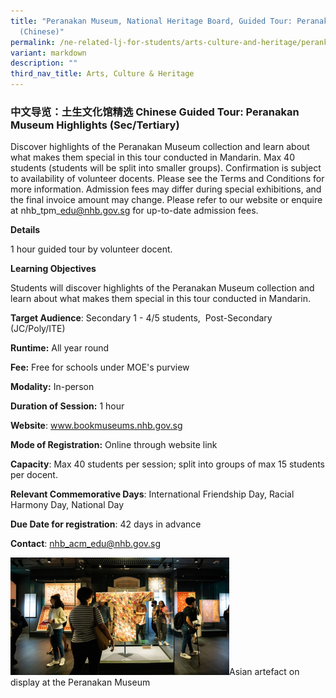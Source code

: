 ```yaml
---
title: "Peranakan Museum, National Heritage Board, Guided Tour: Peranakan Museum
  (Chinese)"
permalink: /ne-related-lj-for-students/arts-culture-and-heritage/perankan-museum-chinese/
variant: markdown
description: ""
third_nav_title: Arts, Culture & Heritage
---
```

### 中文导览：土生文化馆精选 Chinese Guided Tour: Peranakan Museum Highlights (Sec/Tertiary)

Discover highlights of the Peranakan Museum collection and learn about what makes them special in this tour conducted in Mandarin. Max 40 students (students will be split into smaller groups). Confirmation is subject to availability of volunteer docents. Please see the Terms and Conditions for more information. Admission fees may differ during special exhibitions, and the final invoice amount may change. Please refer to our website or enquire at nhb\_tpm\_edu@nhb.gov.sg for up-to-date admission fees.

**Details**

1 hour guided tour by volunteer docent.

**Learning Objectives**

Students will discover highlights of the Peranakan Museum collection and learn about what makes them special in this tour conducted in Mandarin.

**Target Audience**: Secondary 1 - 4/5 students,  Post-Secondary (JC/Poly/ITE)

**Runtime:** All year round

**Fee:** Free for schools under MOE's purview

**Modality:** In-person

**Duration of Session:** 1 hour

**Website**: www.bookmuseums.nhb.gov.sg

**Mode of Registration:** Online through website link

**Capacity**: Max 40 students per session; split into groups of max 15 students per docent.

**Relevant Commemorative Days**:  International Friendship Day, Racial Harmony Day, National Day

**Due Date for registration**: 42 days in advance

**Contact**: nhb_acm_edu@nhb.gov.sg

![](/images/Chinese_guided_tour.png)Asian artefact on display at the Peranakan Museum